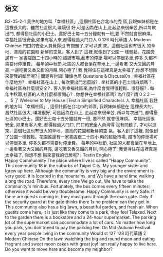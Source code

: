 ## 短文
B2-05-2-1
我住的地方叫「幸福社區」,這個社區在台北市的禿
區,我跟妹妹都是在這裡長大的。雖然社區很大,環境很
好,可是因為在山上,走起路來很辛苦,所以每軟出門,
都得搭社區的小巴士。還好巴士每十五分鐘就有一班,要
不然就會很麻煩。
幸福社區很安全,如果有客人來,都得經過大門口人 0
126
時代華語             人
Moderm Chinese
門口的安全人員覺得沒
有問題了,才可以進
來。這個社區也有很大
的草地、漂亮的花園和
新鮮的空氣。客人到了
這裡,就像到了公園一
樣輕鬆。花園旁邊有一
家書店跟二十四小時的
超級市場,超市的停車
場可以停很多車,停多
久都不需要付停車費。
每年的中秋節,社區的人都會坐在草地上,一邊看著
又大又圓的月亮,一邊吃著又香又甜的月餅,開心極了! 我
覺得住在這裡真是太幸福了,你想不想搬來當我的鄰居呢?
| 問題與討論! 陣慷也局 Questions & Discussi0n
. 幸福社區在什麼地方?
. 幸福社區在山上 , 每次要出門怎麼辦?
. 坐社區的小巴士很麻煩嗎 ?
. 幸福社區為什麼很安全?
. 客人到幸福社區來,為什麼會覺得很輕鬆、很舒服?
. 每年中秋節,社區的人為什麼都很開心?
. 你想住在幸福社區嗎? 為什麼?
請 0 2 2 一
、                                         5
了                                      Weleome to My House
[Textin Simplified Characters 人
幸福社區
我住的地方叫「幸福社區」, 這個社區在台北市的郊區, 我跟妹妹都是在
這裡長大的。昌然社區很大, 環境很好, 可是因為在山上, 走起路來很辛苦,
所以每次出門, 都得搭社區的小巴士。還好巴士每十五分鐘就有一班, 要不然
就會很麻煩。
幸福社區很安全, 如果有客人來, 都得經過大門口, 門口的安全人員洶得
沒有問題了, 才可以進來。這個社區也有很大的草地、漂亮的花園和新鮮的空
氣。客人到了這裡, 就像到了公園一樣輕鬆。花園誰邊有一家書店跟二十四小
時的超級市場, 超市的停車場可以停很多車, 停多久都不需要付停車費。
每年的中秋節, 社區的人都會坐在草地上, 一邊看著又大又圓的月亮,
邊吃著又香又甜的月餅, 開心極了! 我覺得住在這裡真是太幸福了, 你想不想
搬來當我的低居呢?
| Textin English \
Happy Communmity
The place where Ilive is called “Happy Community”. This community 18
in the suburbs of Taipei City. My younger sister and Igrew up here. Although
the community is very big and the environment is very good, it is located in the
mountains, and We have a hard time walking along the road. Therefore, every time
We go out, We have to take the community”s minibus. Fortunately, the bus comes
every fifteen minutes; otherwise it would be very ttoublesome.
Happy Community is very Safe. If there are guests coming in, they must pass
through the main gate. Only if the security guard at the gate thinks there 1s no
problem can they get in. This community also has a big ]awn, a beautiful garden,
and fresh air. When guests come here, it is just like they come to a park, they feel
Telaxed. Next to the garden there is a bookstore and a 24-hour supermarket. The
parking lot of the supermarket can accommodate a lot of cars. No matter how long
you park, you don'tneed to pay the parking fee.
On Mid-Autumn Festival every year people living in the community Would st 127
128
時代華語       2
Modern Chinese
On the lawn watching the big and round moon and eating fragrant and sweet moon
cakes with great joy! Iam really happy to live here. Do you want to move here and
become my neighbor?

